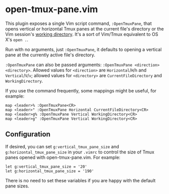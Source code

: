 # open-tmux-pane.vim

This plugin exposes a single Vim script command, `:OpenTmuxPane`, that opens vertical or horizontal Tmux panes at the current file's directory or the Vim session's [working directory](http://vimdoc.sourceforge.net/htmldoc/editing.html#:pwd). It's a sort of Vim/Tmux equivalent to OS X's `open .`.

Run with no arguments, just `:OpenTmuxPane`, it defaults to opening a vertical pane at the currently active file's directory. 

`:OpenTmuxPane` can also be passed arguments: `:OpenTmuxPane <direction> <directory>`. Allowed values for `<direction>` are `Horizontal`/`H`/`h` and `Vertical`/`V`/`v`; allowed values for `<directory>` are `CurrentFileDirectory` and `WorkingDirectory`.

If you use the command frequently, some mappings might be useful, for example:

```viml
map <leader>% :OpenTmuxPane<CR>
map <leader>" :OpenTmuxPane Horizontal CurrentFileDirectory<CR>
map <leader>g% :OpenTmuxPane Vertical WorkingDirectory<CR>
map <leader>g" :OpenTmuxPane Vertical WorkingDirectory<CR>
```

## Configuration

If desired, you can set `g:vertical_tmux_pane_size` and `g:horizontal_tmux_pane_size` in your `.vimrc` to control the size of Tmux panes opened with open-tmux-pane.vim. For example:

```
let g:vertical_tmux_pane_size = '20'
let g:horizontal_tmux_pane_size = '190'
```

There is no need to set these variables if you are happy with the default pane sizes.
